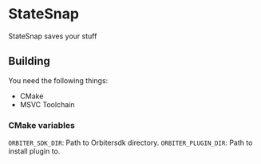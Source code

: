 # StateSnap
StateSnap saves your stuff

## Building
You need the following things:
* CMake
* MSVC Toolchain

### CMake variables
`ORBITER_SDK_DIR`: Path to Orbitersdk directory.
`ORBITER_PLUGIN_DIR`: Path to install plugin to.